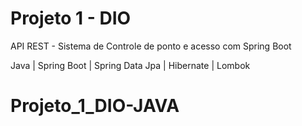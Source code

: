 # Projeto 1 - DIO

API REST - Sistema de Controle de ponto e acesso com Spring Boot

Java | Spring Boot | Spring Data Jpa | Hibernate | Lombok

# Projeto_1_DIO-JAVA
